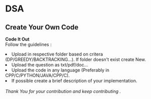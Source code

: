 # DSA
## Create Your Own Code
<b> Code It Out</b><br>
Follow the guidelines :<br>
<li>Upload in respective folder based on critera (DP/GREEDY/BACKTRACKING...). If folder doesn't exist create New.</li>
<li>Upload the question as txt/pdf/doc...</li>
<li>Upload the code in any language (Preferably in CPP/C/PYTHON/JAVA/CPP/C).</li>
<li>If possible create a brief description of your implementation.</li>
<br>
<i>Thank You for your contribution and keep contributing .</i>

